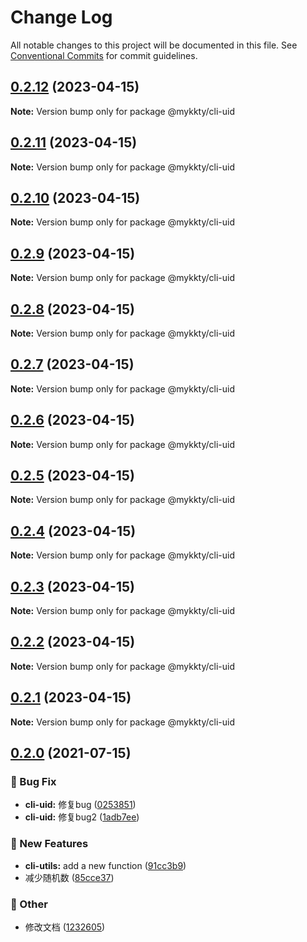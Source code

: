 # Change Log

All notable changes to this project will be documented in this file.
See [Conventional Commits](https://conventionalcommits.org) for commit guidelines.

## [0.2.12](https://github.com/willson-wang/lerna-demo/compare/@mykkty/cli-uid@0.2.11...@mykkty/cli-uid@0.2.12) (2023-04-15)

**Note:** Version bump only for package @mykkty/cli-uid





## [0.2.11](https://github.com/willson-wang/lerna-demo/compare/@mykkty/cli-uid@0.2.10...@mykkty/cli-uid@0.2.11) (2023-04-15)

**Note:** Version bump only for package @mykkty/cli-uid





## [0.2.10](https://github.com/willson-wang/lerna-demo/compare/@mykkty/cli-uid@0.2.9...@mykkty/cli-uid@0.2.10) (2023-04-15)

**Note:** Version bump only for package @mykkty/cli-uid





## [0.2.9](https://github.com/willson-wang/lerna-demo/compare/@mykkty/cli-uid@0.2.8...@mykkty/cli-uid@0.2.9) (2023-04-15)

**Note:** Version bump only for package @mykkty/cli-uid





## [0.2.8](https://github.com/willson-wang/lerna-demo/compare/@mykkty/cli-uid@0.2.7...@mykkty/cli-uid@0.2.8) (2023-04-15)

**Note:** Version bump only for package @mykkty/cli-uid





## [0.2.7](https://github.com/willson-wang/lerna-demo/compare/@mykkty/cli-uid@0.2.6...@mykkty/cli-uid@0.2.7) (2023-04-15)

**Note:** Version bump only for package @mykkty/cli-uid





## [0.2.6](https://github.com/willson-wang/lerna-demo/compare/@mykkty/cli-uid@0.2.5...@mykkty/cli-uid@0.2.6) (2023-04-15)

**Note:** Version bump only for package @mykkty/cli-uid





## [0.2.5](https://github.com/willson-wang/lerna-demo/compare/@mykkty/cli-uid@0.2.4...@mykkty/cli-uid@0.2.5) (2023-04-15)

**Note:** Version bump only for package @mykkty/cli-uid





## [0.2.4](https://github.com/willson-wang/lerna-demo/compare/@mykkty/cli-uid@0.2.3...@mykkty/cli-uid@0.2.4) (2023-04-15)

**Note:** Version bump only for package @mykkty/cli-uid





## [0.2.3](https://github.com/willson-wang/lerna-demo/compare/@mykkty/cli-uid@0.2.2...@mykkty/cli-uid@0.2.3) (2023-04-15)

**Note:** Version bump only for package @mykkty/cli-uid





## [0.2.2](https://github.com/willson-wang/lerna-demo/compare/@mykkty/cli-uid@0.2.1...@mykkty/cli-uid@0.2.2) (2023-04-15)

**Note:** Version bump only for package @mykkty/cli-uid





## [0.2.1](https://github.com/willson-wang/lerna-demo/compare/@mykkty/cli-uid@0.2.0...@mykkty/cli-uid@0.2.1) (2023-04-15)

**Note:** Version bump only for package @mykkty/cli-uid





## [0.2.0](https://github.com/willson-wang/lerna-demo/compare/@mykkty/cli-uid@0.1.1...@mykkty/cli-uid@0.2.0) (2021-07-15)


### :bug: Bug Fix

* **cli-uid:** 修复bug ([0253851](https://github.com/willson-wang/lerna-demo/commit/02538514c72df47db8a166e0807ed8f32f534828))
* **cli-uid:** 修复bug2 ([1adb7ee](https://github.com/willson-wang/lerna-demo/commit/1adb7eefd0e654264eecc023bd65229c33b1ab50))


### :rocket: New Features

* **cli-utils:** add a new function ([91cc3b9](https://github.com/willson-wang/lerna-demo/commit/91cc3b95c2e9054516216e911b4b5a5c72ff0543))
* 减少随机数 ([85cce37](https://github.com/willson-wang/lerna-demo/commit/85cce377ca6d35b57273b2c4239545cfbaa26463))


### :mega: Other

* 修改文档 ([1232605](https://github.com/willson-wang/lerna-demo/commit/12326054a55f9871e05b687c901241b4a65a0d24))
